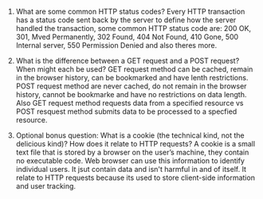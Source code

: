 1) What are some common HTTP status codes?
    Every HTTP transaction has a status code sent back by the server to define how the server handled the transaction, some common HTTP status code are:
    200 OK, 301, Mved Permanently, 302 Found, 404 Not Found, 410 Gone, 500 Internal server, 550 Permission Denied and also theres more.

2) What is the difference between a GET request and a POST request? When might each be used?
    GET request method can be cached, remain in the browser history, can be bookmarked and have lenth restrictions. 
    POST request method are never cached, do not remain in the browser history, cannot be bookmarke and have no restrictions on data length. 
    Also GET request method requests data from a specified resource vs POST resquest method submits data to be processed to a specfied resource.

3) Optional bonus question: What is a cookie (the technical kind, not the delicious kind)? How does it relate to HTTP requests?
    A cookie is a small text file that is stored by a browser on the user’s 
    machine, they contain no executable code. Web browser can use this information to identify individual users. It jsut contain data and isn't harmful in and of itself. It relate to HTTP requests because its used to store client-side information and user tracking.